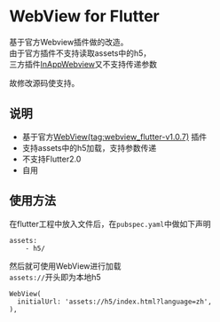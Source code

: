 # WebView for Flutter
基于官方Webview插件做的改造。  
由于官方插件不支持读取assets中的h5，  
三方插件[InAppWebview](https://github.com/pichillilorenzo/flutter_inappwebview)又不支持传递参数

故修改源码使支持。
## 说明
- 基于官方[WebView(tag:webview_flutter-v1.0.7)](https://github.com/flutter/plugins/tree/webview_flutter-v1.0.7/packages/webview_flutter)
插件
- 支持assets中的h5加载，支持参数传递
- 不支持Flutter2.0
- 自用

## 使用方法
在flutter工程中放入文件后，在`pubspec.yaml`中做如下声明

```
assets:
    - h5/
```
然后就可使用WebView进行加载  
`assets://`开头即为本地h5

```
WebView(
  initialUrl: 'assets://h5/index.html?language=zh',
),
```